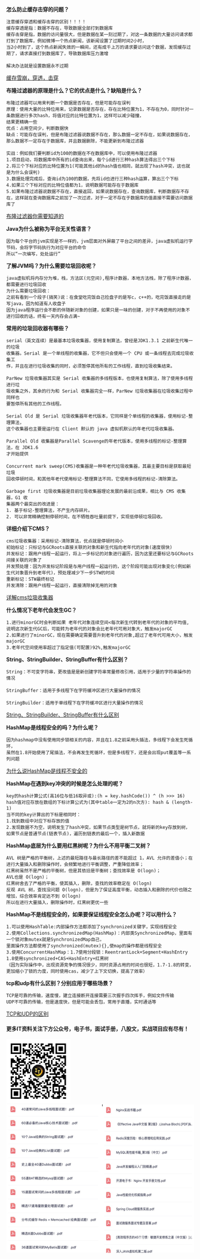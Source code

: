**怎么防止缓存击穿的问题？**

```
注意缓存穿透和缓存击穿的区别！！！！
缓存穿透是指：数据不存在，导致数据全部打到数据库
缓存击穿是指，数据的访问量很大，但是数据在某一刻过期了，对这一条数据的大量访问请求都打到了数据库，例如微博一个热点新闻，该新闻设置了过期时间2小时，
当2小时到了，这个热点新闻失效的一瞬间，还有成千上万的请求要访问这个数据，发现缓存过期了，请求直接打到数据库了，导致数据库压力激增

解决办法就是设置数据永不过期
```

[缓存雪崩，穿透，击穿](https://github.com/elitetyc/it-study/blob/main/%E7%9F%A5%E8%AF%86%E7%82%B9/%E7%BC%93%E5%AD%98%E9%9B%AA%E5%B4%A9%EF%BC%8C%E7%A9%BF%E9%80%8F%EF%BC%8C%E5%87%BB%E7%A9%BF.md)

**布隆过滤器的原理是什么？它的优点是什么？缺陷是什么？**

```
布隆过滤器可以用来判断一个数据是否存在，但是可能存在误判
原理：使用大量的比特位用来，记录数据是否存在，存在比特位置为1，不存在为0，同时针对一条数据进行多次hash，将值对应的比特位置为1，这样可以减少碰撞，
结果更精确一些
优点：占用空间少，判断数据快
缺点：可能存在误判，但是布隆过滤器说数据不存在，那么数据一定不存在，如果说数据存在，那么数据不一定存在于数据库，并且数据删除，不能更新到布隆过滤器

实战：例如我们要判断id为100的数据在不在数据库中，可以使用布隆过滤器
1.项目启动，将数据库中所有的id查询出来，每个id进行三种hash算法得出三个下标
2.将三个下标对应的比特位置为1(可能其他id的hash值也相同，就出现了hash冲突，这也就是为什么会误判)
3.数据处理完成后，查询id为100的数据，先将id也进行三种hash运算，算出三个下标
4.如果三个下标对应的比特位值都为1，说明数据可能存在于数据库
5.如果布隆过滤器说数据不存在，直接返回，如果说数据存在，查询数据库，判断数据存不存在，这样就在查询数据库之前加了一次过滤，对于一定不存在于数据库的值直接不需要访问数据库了
```

[布隆过滤器你需要知道的](https://mp.weixin.qq.com/s/BdwZViiAqnFhCde4ZsxwPg)

**Java为什么被称为平台无关性语言？**

```
因为每个平台的jvm实现是不一样的，jvm层面对外屏蔽了平台之间的差异，java虚拟机运行字节码，会将字节码执行为对应平台的命令
所以“一次编写，处处运行”
```

**了解JVM吗？为什么需要垃圾回收呢？**

```
java虚拟机将内存分为堆，栈，方法区(元空间),程序计数器，本地方法栈，除了程序计数器，都需要进行垃圾回收
为什么需要垃圾回收：
之前有看到一个段子(搞笑)说：在食堂吃完饭自己捡盘子的是写c，c++的，吃完饭直接走的是写java，因为知道有人收盘子
因为java程序运行会不断的伴随新对象的创建，如果只是一味的创建，对于不再使用的对象不进行回收的话，终有一天内存会占满~
```

**常用的垃圾回收器有哪些？**

```
serial（英文连续）是最基本垃圾收集器，使用复制算法，曾经是JDK1.3.1 之前新生代唯一的垃圾
收集器。Serial 是一个单线程的收集器，它不但只会使用一个 CPU 或一条线程去完成垃圾收集工
作，并且在进行垃圾收集的同时，必须暂停其他所有的工作线程，直到垃圾收集结束。

ParNew 垃圾收集器其实是 Serial 收集器的多线程版本，也使用复制算法，除了使用多线程进行垃
圾收集之外，其余的行为和 Serial 收集器完全一样，ParNew 垃圾收集器在垃圾收集过程中同样也
要暂停所有其他的工作线程。

Serial Old 是 Serial 垃圾收集器年老代版本，它同样是个单线程的收集器，使用标记-整理算法，
这个收集器也主要是运行在 Client 默认的 java 虚拟机默认的年老代垃圾收集器。

Parallel Old 收集器是Parallel Scavenge的年老代版本，使用多线程的标记-整理算法，在 JDK1.6
才开始提供

Concurrent mark sweep(CMS)收集器是一种年老代垃圾收集器，其最主要目标是获取最短垃圾
回收停顿时间，和其他年老代使用标记-整理算法不同，它使用多线程的标记-清除算法。

Garbage first 垃圾收集器是目前垃圾收集器理论发展的最前沿成果，相比与 CMS 收集器，G1 收
集器两个最突出的改进是：
1. 基于标记-整理算法，不产生内存碎片。
2. 可以非常精确控制停顿时间，在不牺牲吞吐量前提下，实现低停顿垃圾回收。
```

**详细介绍下CMS？**

```
cms垃圾收集器：采用标记-清除算法，优点就是停顿时间小
初始标记：只标记与GCRoots直接关联的对象和新生代指向老年代的对象(速度很快)
并发标记：跟用户线程一起运行，将上一步标记的对象进行遍历，因为这里还要标记与GCRoots间接关联的对象了
并发预处理：因为并发标记阶段是与用户线程一起运行的，这个阶段可能出现对象变化(例如新生代对象晋升到老年代)，预处理减少下一步STW的时间
重新标记：STW最终标记
并发清除：跟用户线程一起运行，直接清除掉无用的对象
```

[详解cms垃圾收集器](https://blog.csdn.net/qq_45207631/article/details/119868686)

**什么情况下老年代会发生GC？**

```
1.进行minorGC时会判断如果 老年代对象连续空间<每次新生代转到老年代的对象的平均值, 说明这次新生代GC后，可能转为老年代的对象会比老年代可用对象大，触发majorGC
2.如果进行了minorGC，现在需要确定需要晋升到老年代的对象,超过了老年代可用大小，触发majorGC
3.老年代空间使用率超过了指定值(可配置)92%,触发majorGC
```

**String、StringBuilder、StringBuffer有什么区别？**

```
String：不可变字符串，更改值是是新创建字符串常量修改引用，适用于少量的字符串操作的情况

StringBuffer：适用于多线程下在字符缓冲区进行大量操作的情况

StringBuilder：适用于单线程下在字符缓冲区进行大量操作的情况
```

[String、StringBuilder、StringBuffer有什么区别](https://www.jianshu.com/p/1e6041bd5af2)

**HashMap是线程安全的吗？为什么呢？**

```
因为hashmap中没有使用同步锁相关的内容，并且在1.8之前采用头插法，多线程下会发生死循环，
虽然在1.8开始使用了尾插法，不会再发生死循环，但是多线程下，还是会出现put覆盖等一系列问题
```

[为什么说HashMap是线程不安全的](https://blog.csdn.net/m0_49622667/article/details/124392711)

**HashMap在遇到key冲突的时候是怎么处理的呢？**

```
key的hash计算公式(高16位与低16取异或):(h = key.hashCode()) ^ (h >>> 16)
hash值对应存放在数组的下标计算公式为(其中table一定为2的n次方): hash & (length-1)
当不同的key计算出的下标是相同时：
1.找到数组中对应下标存放的值
2.发现数据不为空，说明发生了hash冲突，如果节点类型是树节点，就将新的key存放到树，如果节点是普通节点(链表节点)，遍历到链表的最后一个，插入新数据
```

**HashMap底层为什么要用红黑树呢？为什么不用平衡二叉树？**

```
AVL 树是严格的平衡树，上述的最短路径与最长路径的差不能超过 1，AVL 允许的差值小；在进行大量插入和删除操作时，会频繁地进行平衡调整，严重降低效率；
红黑树虽然不是严格的平衡树，但是其依旧是平衡树；查找效率是 O(logn)；
AVL也是 O(logn)；
红黑树舍去了严格的平衡，使其插入，删除，查找的效率稳定在 O(logn)
反观 AVL 树，查找没问题 O(logn)，但是为了保证高度平衡，动态插入和删除的代价也随之增加，综合效率肯定达不到 O(logn)
所以在进行大量插入，删除操作时，红黑树更优一些
```

**HashMap不是线程安全的，如果要保证线程安全怎么办呢？可以用什么？**

```
1.可以使用HashTable:内部操作方法都添加了synchronized关键字，实现线程安全
2.使用Collections.synchronizedMap(HashMap)：内部类SynchronizedMap，里面有一个锁对象mutex就是SynchronizedMap自己，
里面操作方法都使用了synchronized(mutex){},使map的操作都是线程安全
3.使用ConcurrentHashMap：1.7使用分段锁：ReentrantLock+Segment+HashEntry  1.8使用synchronized+CAS+HashEntry+红黑树
（因为实际操作中，出现资源竞争的情况很少，同时资源占用的时间也很短，1.7-1.8的转变，更加缩小了锁的力度，同时使用cas，减少了上下文切换，提高了效率）

```


**tcp和udp有什么区别？分别应用于哪些场景？**

```
TCP是可靠的传输，速度慢，建立连接断开连接需要三次握手四次挥手，例如文件传输
UDP不可靠的传输，但是速度快，但是可能会丢包，常用于直播，实时通话等
```
[TCP和UDP的区别](https://blog.csdn.net/ymb615ymb/article/details/123449588)



#### 更多IT资料关注下方公众号，电子书，面试手册，八股文，实战项目应有尽有！

<img src="../img/qrcode_for_gh_ab887c285d36_344.jpg" alt="qrcode_for_gh_ab887c285d36_344" style="zoom:50%;" />

<img src="../img/image-20220607210605564.png" alt="image-20220607210605564" style="zoom:50%;" />